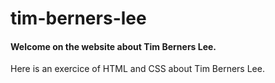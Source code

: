 # tim-berners-lee

#### Welcome on the website about Tim Berners Lee. ####


Here is an exercice of HTML and CSS about Tim Berners Lee.